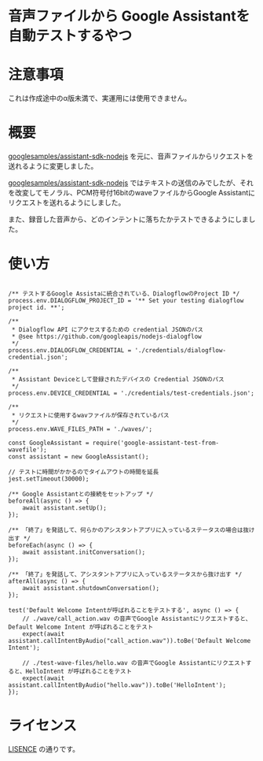 # 音声ファイルから Google Assistantを自動テストするやつ

# 注意事項

これは作成途中のα版未満で、実運用には使用できません。

# 概要

[googlesamples/assistant-sdk-nodejs](https://github.com/googlesamples/assistant-sdk-nodejs) を元に、音声ファイルからリクエストを送れるように変更しました。

[googlesamples/assistant-sdk-nodejs](https://github.com/googlesamples/assistant-sdk-nodejs) ではテキストの送信のみでしたが、それを改変してモノラル、PCM符号付16bitのwaveファイルからGoogle Assistantにリクエストを送れるようにしました。

また、録音した音声から、どのインテントに落ちたかテストできるようにしました。

# 使い方

```nodejs

/** テストするGoogle Assistaに統合されている、DialogflowのProject ID */
process.env.DIALOGFLOW_PROJECT_ID = '** Set your testing dialogflow project id. **';

/**
 * Dialogflow API にアクセスするための credential JSONのパス
 * @see https://github.com/googleapis/nodejs-dialogflow
 */
process.env.DIALOGFLOW_CREDENTIAL = './credentials/dialogflow-credential.json';

/**
 * Assistant Deviceとして登録されたデバイスの Credential JSONのパス
 */
process.env.DEVICE_CREDENTIAL = './credentials/test-credentials.json';

/**
 * リクエストに使用するwavファイルが保存されているパス
 */
process.env.WAVE_FILES_PATH = './waves/';

const GoogleAssistant = require('google-assistant-test-from-wavefile');
const assistant = new GoogleAssistant();

// テストに時間がかかるのでタイムアウトの時間を延長
jest.setTimeout(30000);

/** Google Assistantとの接続をセットアップ */
beforeAll(async () => {
    await assistant.setUp();
});

/** 「終了」を発話して、何らかのアシスタントアプリに入っているステータスの場合は抜け出す */
beforeEach(async () => {
    await assistant.initConversation();
});

/** 「終了」を発話して、アシスタントアプリに入っているステータスから抜け出す */
afterAll(async () => {
    await assistant.shutdownConversation();
});

test('Default Welcome Intentが呼ばれることをテストする', async () => {
    // ./wave/call_action.wav の音声でGoogle Assistantにリクエストすると、Default Welcome Intent が呼ばれることをテスト
    expect(await assistant.callIntentByAudio("call_action.wav")).toBe('Default Welcome Intent');

    // ./test-wave-files/hello.wav の音声でGoogle Assistantにリクエストすると、HelloIntent が呼ばれることをテスト
    expect(await assistant.callIntentByAudio("hello.wav")).toBe('HelloIntent');
});

```

# ライセンス

[LISENCE](https://github.com/masachaco/assistant-sdk-nodejs/blob/master/LICENSE) の通りです。